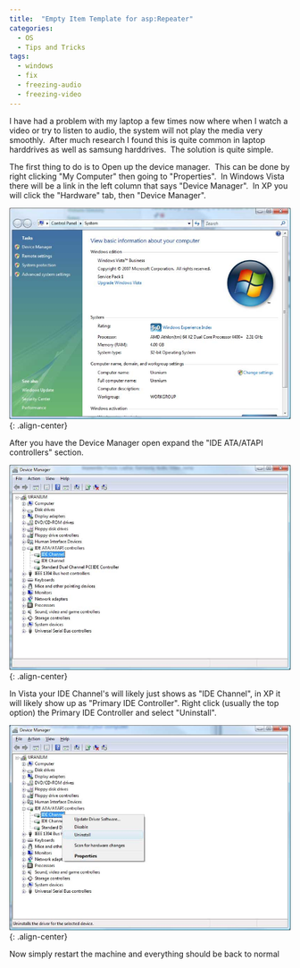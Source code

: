 ```yaml
---
title:  "Empty Item Template for asp:Repeater"
categories: 
  - OS
  - Tips and Tricks
tags:
  - windows
  - fix
  - freezing-audio
  - freezing-video
---
```


I have had a problem with my laptop a few times now where when I watch a video or try to listen to audio, the system will not play the media very smoothly.  After much research I found this is quite common in laptop harddrives as well as samsung harddrives.  The solution is quite simple.

The first thing to do is to Open up the device manager.  This can be done by right clicking "My Computer" then going to "Properties".  In Windows Vista there will be a link in the left column that says "Device Manager".  In XP you will click the "Hardware" tab, then "Device Manager". 

![image-center](/assets/images/avjump1.jpg){: .align-center}
<img alt="" class="postphoto" src="/files/postfiles/avjump1.jpg" />

After you have the Device Manager open expand the "IDE ATA/ATAPI controllers" section.

![image-center](/assets/images/avjump2.jpg){: .align-center}

In Vista your IDE Channel's will likely just shows as "IDE Channel", in XP it will likely show up as "Primary IDE Controller". Right click (usually the top option) the Primary IDE Controller and select "Uninstall".

![image-center](/assets/images/avjump3.jpg){: .align-center}

Now simply restart the machine and everything should be back to normal